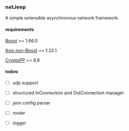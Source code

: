 ### netJeep

A simple extensible asynchronous network framework.

#### requirements

[Boost](https://www.boost.org/) >= 1.66.0

[Asio non-Boost](https://think-async.com/Asio/) == 1.22.1

[CryptoPP](https://www.cryptopp.com/) == 8.6

#### todos:

- [ ] udp support
- [ ] structured InConnection and OutConnection manager
- [ ] json config parser
- [ ] router
- [ ] logger

